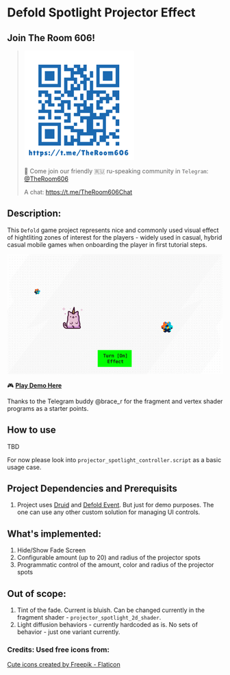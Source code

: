 # Defold Spotlight Projector Effect

## Join The Room 606!
> ![TG Group QR](doc/img/tg_qr.png)
>
> 🦄 Come join our friendly 🇷🇺 ru-speaking community in `Telegram`: [@TheRoom606](https://t.me/TheRoom606)
> 
> A chat: https://t.me/TheRoom606Chat

## Description:
This `Defold` game project represents nice and commonly used visual effect of hightliting zones of interest for the players - widely used in casual, hybrid casual mobile games when onboarding the player in first tutorial steps.

![Demo GIF](doc/img/spotlight_effect.gif)

🎮 **[Play Demo Here](https://zugzug90.github.io/web-mobile-gestures-starter/)**

Thanks to the Telegram buddy @brace_r for the fragment and vertex shader programs as a starter points.

## How to use
TBD

For now please look into `projector_spotlight_controller.script` as a basic usage case.

## Project Dependencies and Prerequisits
1. Project uses [Druid](https://github.com/Insality/druid) and [Defold Event](https://github.com/Insality/defold-event). But just for demo purposes. The one can use any other custom solution for managing UI controls.

## What's implemented:
1. Hide/Show Fade Screen
1. Configurable amount (up to 20) and radius of the projector spots 
3. Programmatic control of the amount, color and radius of the projector spots

## Out of scope:
1. Tint of the fade. Current is bluish. Can be changed currently in the fragment shader - `projector_spotlight_2d_shader`.
1. Light diffusion behaviors - currently hardcoded as is. No sets of behavior - just one variant currently.

### Credits: Used free icons from: 

<a href="https://www.flaticon.com/free-icons/cute" title="cute icons">Cute icons created by Freepik - Flaticon</a>
